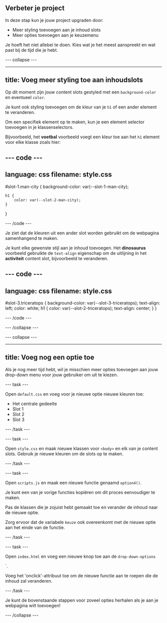 ## Verbeter je project

In deze stap kun je jouw project upgraden door:

- Meer styling toevoegen aan je inhoud slots
- Meer opties toevoegen aan je keuzemenu

Je hoeft het niet allebei te doen. Kies wat je het meest aanspreekt en wat past bij de tijd die je hebt.

\--- collapse ---

---

## title: Voeg meer styling toe aan inhoudslots

Op dit moment zijn jouw content slots gestyled met een `background-color` en eventueel `color`.

Je kunt ook styling toevoegen om de kleur van je `h1` of een ander element te veranderen.

Om een specifiek element op te maken, kun je een element selector toevoegen in je klassenselectors.

Bijvoorbeeld, het **voetbal** voorbeeld voegt een kleur toe aan het `h1` element voor elke klasse zoals hier:

## --- code ---

language: css
filename: style.css
---------------------------------------------------

\#slot-1.man-city {
background-color: var(--slot-1-man-city);

```
h1 {
    color: var(--slot-2-man-city);
}
```

}

\--- /code ---

Je ziet dat de kleuren uit een ander slot worden gebruikt om de webpagina samenhangend te maken.

Je kunt elke gewenste stijl aan je inhoud toevoegen. Het **dinosaurus** voorbeeld gebruikte de `text-align` eigenschap om de uitlijning in het **activiteit** content slot, bijvoorbeeld te veranderen.

## --- code ---

language: css
filename: style.css
---------------------------------------------------

\#slot-3.triceratops {
background-color: var(--slot-3-triceratops);
text-align: left;
color: white;
h1 {
color: var(--slot-2-triceratops);
text-align: center;
}
}

\--- /code ---

\--- /collapse ---

\--- collapse ---

---

## title: Voeg nog een optie toe

Als je nog meer tijd hebt, wil je misschien meer opties toevoegen aan jouw drop-down menu voor jouw gebruiker om uit te kiezen.

\--- task ---

Open `default.css` en voeg voor je nieuwe optie nieuwe kleuren toe:

- Het centrale gedeelte
- Slot 1
- Slot 2
- Slot 3

\--- /task ---

\--- task ---

Open `style.css` en maak nieuwe klassen voor `<body>` en elk van je content slots. Gebruik je nieuwe kleuren om de slots op te maken.

\--- /task ---

\--- task ---

Open `scripts.js` en maak een nieuwe functie genaamd `option4()`.

Je kunt een van je vorige functies kopiëren om dit proces eenvoudiger te maken.

Pas de klassen die je zojuist hebt gemaakt toe en verander de inhoud naar de nieuwe optie.

Zorg ervoor dat de variabele `keuze` ook overeenkomt met de nieuwe optie aan het einde van de functie.

\--- /task ---

\--- task ---

Open `index.html` en voeg een nieuwe knop toe aan de `drop-down-options`<div>\`.

Voeg het 'onclick'-attribuut toe om de nieuwe functie aan te roepen die de inhoud zal veranderen.

\--- /task ---

Je kunt de bovenstaande stappen voor zoveel opties herhalen als je aan je webpagina wilt toevoegen!

\--- /collapse ---
